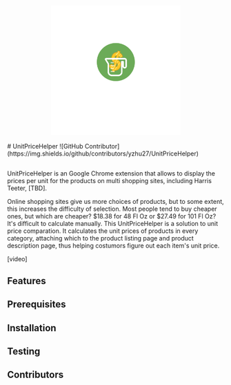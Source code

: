 <p align="center"><img width="300" src="./images/UPRlogo_noword.png"></p>
# UnitPriceHelper
![GitHub Contributor](https://img.shields.io/github/contributors/yzhu27/UnitPriceHelper)

## 
UnitPriceHelper is an Google Chrome extension that allows to display the prices per unit for the products on multi shopping sites, including Harris Teeter, [TBD].

Online shopping sites give us more choices of products, but to some extent, this increases the difficulty of selection. Most people tend to buy cheaper ones, but which are cheaper? $18.38 for 48 Fl Oz or $27.49 for 101 Fl Oz? It's difficult to calculate manually. This UnitPriceHelper is a solution to unit price comparation. It calculates the unit prices of products in every category, attaching which to the product listing page and product description page, thus helping costumors figure out each item's unit price.


[video]

## Features


## Prerequisites


## Installation


## Testing

## Contributors
